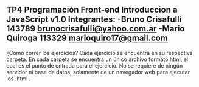 TP4 Programación Front-end 
Introduccion a JavaScript
v1.0
Integrantes: 
-Bruno Crisafulli 143789 brunocrisafulli@yahoo.com.ar
-Mario Quiroga  113329 marioquiro17@gmail.com
--------------------------------------------
¿Cómo correr los ejercicios?
Cada ejercicio se encuentra en su respectiva carpeta.
En cada carpeta se encuentra un único archivo formato html, el cual es el punto de entrada para el ejercicio.
No se requiere de ningún servidor ni base de datos, solamente de un navegador web para ejecutar los .html .